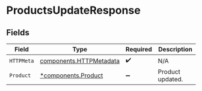 # ProductsUpdateResponse


## Fields

| Field                                                              | Type                                                               | Required                                                           | Description                                                        |
| ------------------------------------------------------------------ | ------------------------------------------------------------------ | ------------------------------------------------------------------ | ------------------------------------------------------------------ |
| `HTTPMeta`                                                         | [components.HTTPMetadata](../../models/components/httpmetadata.md) | :heavy_check_mark:                                                 | N/A                                                                |
| `Product`                                                          | [*components.Product](../../models/components/product.md)          | :heavy_minus_sign:                                                 | Product updated.                                                   |